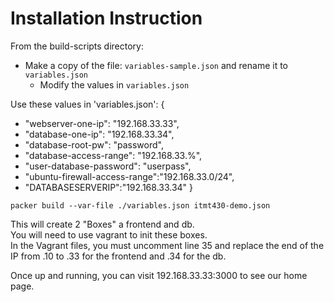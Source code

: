 # Installation Instruction

From the build-scripts directory:

* Make a copy of the file: `variables-sample.json` and rename it to `variables.json`
  * Modify the values in `variables.json`

Use these values in 'variables.json':
{
  *  "webserver-one-ip": "192.168.33.33",
  * "database-one-ip": "192.168.33.34",
  *  "database-root-pw": "password",
  *  "database-access-range": "192.168.33.%",
  *  "user-database-password": "userpass",
  *  "ubuntu-firewall-access-range":"192.168.33.0/24",
  *  "DATABASESERVERIP":"192.168.33.34"
}

`packer build --var-file ./variables.json itmt430-demo.json`

This will create 2 "Boxes" a frontend and db.  
You will need to use vagrant to init these boxes.  
In the Vagrant files, you must uncomment line 35 and replace the end of the IP from .10 to .33 for the frontend and .34 for the db.

Once up and running, you can visit 192.168.33.33:3000 to see our home page.

